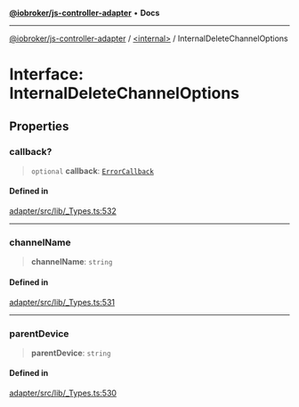 [**@iobroker/js-controller-adapter**](../../README.md) • **Docs**

***

[@iobroker/js-controller-adapter](../../globals.md) / [\<internal\>](../README.md) / InternalDeleteChannelOptions

# Interface: InternalDeleteChannelOptions

## Properties

### callback?

> `optional` **callback**: [`ErrorCallback`](../type-aliases/ErrorCallback.md)

#### Defined in

[adapter/src/lib/\_Types.ts:532](https://github.com/ioBroker/ioBroker.js-controller/blob/51faba7cbec9601fb6a2f5142cb3a117e78ab588/packages/adapter/src/lib/_Types.ts#L532)

***

### channelName

> **channelName**: `string`

#### Defined in

[adapter/src/lib/\_Types.ts:531](https://github.com/ioBroker/ioBroker.js-controller/blob/51faba7cbec9601fb6a2f5142cb3a117e78ab588/packages/adapter/src/lib/_Types.ts#L531)

***

### parentDevice

> **parentDevice**: `string`

#### Defined in

[adapter/src/lib/\_Types.ts:530](https://github.com/ioBroker/ioBroker.js-controller/blob/51faba7cbec9601fb6a2f5142cb3a117e78ab588/packages/adapter/src/lib/_Types.ts#L530)
